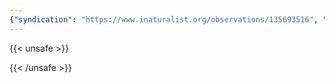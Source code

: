 ```yaml
---
{"syndication": "https://www.inaturalist.org/observations/135693516", "date": "2022-09-18T15:05:19-04:00", "taxon": {"name": "Rubus", "common_name": "brambles"}, "quality_grade": "research", "identifications_most_agree": true, "species_guess": "brambles", "identifications_most_disagree": false, "captive": false, "project_ids": [156949], "community_taxon_id": 47544, "geojson": {"type": "Point", "coordinates": [-73.1759766667, 42.6390869444]}, "owners_identification_from_vision": false, "identifications_count": 4, "obscured": false, "num_identification_agreements": 3, "num_identification_disagreements": 1, "place_guess": "Williamstown, MA 01267, USA", "photos": [{"id": 231474783, "license_code": "cc-by-nc", "original_dimensions": {"width": 1536, "height": 2048}, "url": "https://inaturalist-open-data.s3.amazonaws.com/photos/231474783/square.jpeg", "attribution": "(c) Brandon Rozek, all rights reserved", "flags": []}]}
---
```

{{< unsafe >}}

{{< /unsafe >}}
